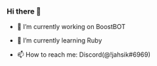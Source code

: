 ### Hi there 👋

- 🔭 I’m currently working on BoostBOT 


- 🌱 I’m currently learning Ruby


- 📫 How to reach me: Discord(@!jahsik#6969)


